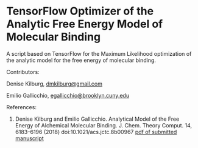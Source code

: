 # TensorFlow Optimizer of the Analytic Free Energy Model of Molecular Binding 

A script based on TensorFlow for the Maximum Likelihood optimization of the analytic model for the free energy of molecular binding.

Contributors:

Denise Kilburg, dmkilburg@gmail.com

Emilio Gallicchio, egallicchio@brooklyn.cuny.edu

References:

1. Denise Kilburg and Emilio Gallicchio. Analytical Model of the Free Energy of Alchemical Molecular Binding. J. Chem. Theory Comput. 14, 6183–6196 (2018) doi:10.1021/acs.jctc.8b00967 [pdf of submitted manuscript](https://www.dropbox.com/s/td1mlagbbg0siqp/analytical_theory_ms4.pdf?dl=0)

